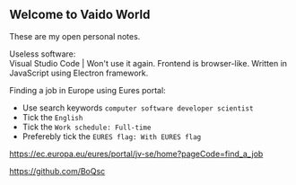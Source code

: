 ## Welcome to Vaido World

These are my open personal notes.

Useless software:  
Visual Studio Code | Won't use it again. Frontend is browser-like. Written in JavaScript using Electron framework.
  
Finding a job in Europe using Eures portal:  
* Use search keywords `computer software developer scientist`  
* Tick the `English`  
* Tick the `Work schedule: Full-time`  
* Preferebly tick the `EURES flag: With EURES flag`  

https://ec.europa.eu/eures/portal/jv-se/home?pageCode=find_a_job


https://github.com/BoQsc
